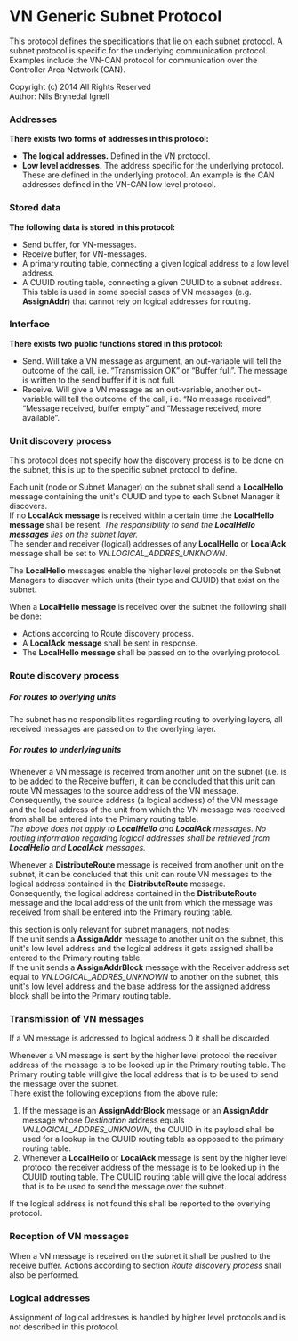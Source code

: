 VN Generic Subnet Protocol
==========================
This protocol defines the specifications that lie on each subnet protocol. A
subnet protocol is specific for the underlying communication protocol. Examples
include the VN-CAN protocol for communication over the Controller Area Network
(CAN).

Copyright (c) 2014 All Rights Reserved  <br/>
Author: Nils Brynedal Ignell

### Addresses
**There exists two forms of addresses in this protocol:**
  * **The logical addresses.**  Defined in the VN protocol.
  * **Low level addresses.** The address specific for the underlying protocol.
    These are defined in the underlying protocol.  An example is the CAN
    addresses defined in the VN-CAN low level protocol.

### Stored data
**The following data is stored in this protocol:**
  * Send buffer, for VN-messages.
  * Receive buffer, for VN-messages.
  * A primary routing table, connecting a given logical address to a low level
    address.
  * A CUUID routing table, connecting a given CUUID to a subnet address. This
    table is used in some special cases of VN messages (e.g. **AssignAddr**)
    that cannot rely on logical addresses for routing.

### Interface
**There exists two public functions stored in this protocol:**
  * Send. Will take a VN message as argument, an out-variable will tell the
    outcome of the call, i.e. “Transmission OK” or “Buffer full”. The message
    is written to the send buffer if it is not full.
  * Receive. Will give a VN message as an out-variable, another out-variable
    will tell the outcome of the call, i.e. “No message received”, “Message
    received, buffer empty” and “Message received, more available”.

### Unit discovery process
This protocol does not specify how the discovery process is to be done on the
subnet, this is up to the specific subnet protocol to define.

Each unit (node or Subnet Manager) on the subnet shall send a **LocalHello**
message containing the unit's CUUID and type to each Subnet Manager it
discovers. <br/>
If no **LocalAck message** is received within a certain time the
**LocalHello message** shall be resent. _The responsibility to send the
**LocalHello messages** lies on the subnet layer._ <br/>
The sender and receiver (logical) addresses of any **LocalHello** or **LocalAck** message shall
be set to *VN.LOGICAL_ADDRES_UNKNOWN*.

The **LocalHello** messages enable the higher level protocols on the Subnet Managers to discover which units
(their type and CUUID) that exist on the subnet.

When a **LocalHello message** is received over the subnet the following
shall be done:
  * Actions according to Route discovery process.
  * A **LocalAck message** shall be sent in response.
  * The **LocalHello message** shall be passed on to the overlying protocol.

### Route discovery process
##### For routes to overlying units
The subnet has no responsibilities regarding routing to overlying layers, all
received messages are passed on to the overlying layer.

##### For routes to underlying units
Whenever a VN message is received from another unit on the subnet (i.e. is to
be added to the Receive buffer), it can be concluded that this unit can route
VN messages to the source address of the VN message. Consequently, the source
address (a logical address) of the VN message and the local address of the unit
from which the VN message was received from shall be entered into the Primary routing
table. <br/>
_The above does not apply to **LocalHello** and **LocalAck** messages.
No routing information regarding logical addresses shall be retrieved from
**LocalHello** and **LocalAck** messages._

Whenever a **DistributeRoute** message is received from another unit on the
subnet, it can be concluded that this unit can route VN messages to the logical
address contained in the **DistributeRoute** message. <br/>
Consequently, the logical address contained in the **DistributeRoute** message
and the local address of the unit from which the message was received from
shall be entered into the Primary routing table.

this section is only relevant for subnet managers, not nodes: <br/>
If the unit sends a **AssignAddr** message 
to another unit on the subnet, this unit's low level address and the logical address it gets
assigned shall be entered to the Primary routing table.  <br/>
If the unit sends a **AssignAddrBlock** message with the Receiver address set equal to
*VN.LOGICAL_ADDRES_UNKNOWN* to another on the subnet, this unit's low level address and the
base address for the assigned address block shall be into the Primary routing table.


### Transmission of VN messages
If a VN message is addressed to logical address 0 it shall be discarded. 

Whenever a VN message is
sent by the higher level protocol the receiver address of the message is to be
looked up in the Primary routing table. The Primary routing table will give the local address
that is to be used to send the message over the subnet.   <br/>
There exist the following exceptions from the above rule:

1. If the message is an **AssignAddrBlock** message or an **AssignAddr** message whose *Destination* address equals
*VN.LOGICAL_ADDRES_UNKNOWN*, the CUUID in its payload shall be used for a lookup in the CUUID routing table as opposed to the primary routing table.
2. Whenever a **LocalHello** or **LocalAck** message is sent by the higher level
protocol the receiver address of the message is to be looked up in the CUUID
routing table. The CUUID routing table will give the local address that is to
be used to send the message over the subnet.

If the logical address is not found this shall be reported to the overlying
protocol.

### Reception of VN messages
When a VN message is received on the subnet it shall be pushed to the receive
buffer. Actions according to section _Route discovery process_ shall also be
performed.

### Logical addresses
Assignment of logical addresses is handled by higher level protocols and is not
described in this protocol.
